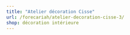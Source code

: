```yaml
---
title: "Atelier décoration Cisse"
url: /forecariah/atelier-decoration-cisse-3/
shop: décoration intérieure
---
```

